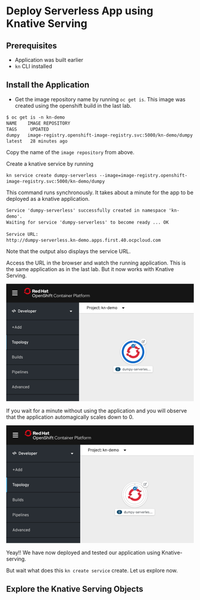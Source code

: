 # Deploy Serverless App using Knative Serving

## Prerequisites
* Application was built earlier
* `kn` CLI installed 

## Install the Application

* Get the image repository name by running `oc get is`. This image was created using the openshift build in the last lab.

```
$ oc get is -n kn-demo
NAME    IMAGE REPOSITORY                                                 TAGS     UPDATED
dumpy   image-registry.openshift-image-registry.svc:5000/kn-demo/dumpy   latest   28 minutes ago

```
Copy the name of the `image repository` from above.


Create a knative service by running 

```
kn service create dumpy-serverless --image=image-registry.openshift-image-registry.svc:5000/kn-demo/dumpy
```

This command runs synchronously. It takes about a minute for the app to be deployed as a knative application.

``` 
Service 'dumpy-serverless' successfully created in namespace 'kn-demo'.
Waiting for service 'dumpy-serverless' to become ready ... OK

Service URL:
http://dumpy-serverless.kn-demo.apps.first.40.ocpcloud.com
```

Note that the output also displays the service URL.

Access the URL in the browser and watch the running application. This is the same application as in the last lab. But it now works with Knative Serving.

![serverlesspod pod](./images/serving1.png)

If you wait for a minute without using the application and you will observe that the application automagically scales down to 0.

![serverlesspod pod](./images/serving2.png)

Yeay!! We have now deployed and tested our application using Knative-serving.

But wait what does this `kn create service` create. Let us explore now.

## Explore the Knative Serving Objects



